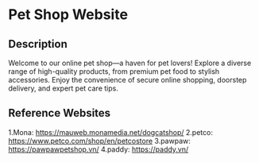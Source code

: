 # Pet Shop Website

## Description

Welcome to our online pet shop—a haven for pet lovers! Explore a diverse range of high-quality products, from premium pet food to stylish accessories. Enjoy the convenience of secure online shopping, doorstep delivery, and expert pet care tips.

## Reference Websites

1.Mona: https://mauweb.monamedia.net/dogcatshop/
2.petco: https://www.petco.com/shop/en/petcostore
3.pawpaw: https://pawpawpetshop.vn/
4.paddy: https://paddy.vn/
